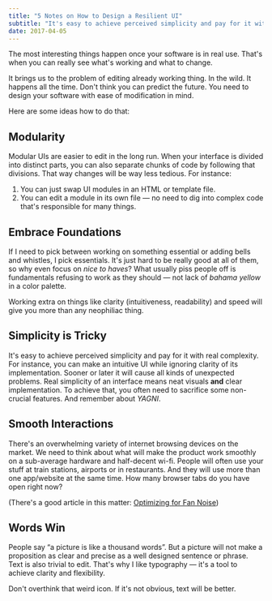 ```yaml
---
title: "5 Notes on How to Design a Resilient UI"
subtitle: "It's easy to achieve perceived simplicity and pay for it with real complexity"
date: 2017-04-05
---
```


The most interesting things happen once your software is in real use.
That's when you can really see what's working and what to change.

It brings us to the problem of editing already working thing. In the wild.
It happens all the time. Don't think you can predict the future.
You need to design your software with ease of modification in mind.

<!--more-->

Here are some ideas how to do that:

## Modularity

Modular UIs are easier to edit in the long run.
When your interface is divided into distinct parts, you can also separate chunks of code by following that divisions.
That way changes will be way less tedious. For instance:

1. You can just swap UI modules in an HTML or template file.
2. You can edit a module in its own file — no need to dig into complex code that's responsible for many things.

## Embrace Foundations

If I need to pick between working on something essential or adding bells and whistles, I pick essentials.
It's just hard to be really good at all of them, so why even focus on *nice to haves*? What usually piss people off is fundamentals refusing to work as they should — not lack of *bahama yellow* in a color palette.

Working extra on things like clarity (intuitiveness, readability) and speed
will give you more than any neophiliac thing.

## Simplicity is Tricky

It's easy to achieve perceived simplicity and pay for it with real complexity.
For instance, you can make an intuitive UI while ignoring clarity of its implementation.
Sooner or later it will cause all kinds of unexpected problems.
Real simplicity of an interface means neat visuals **and** clear implementation.
To achieve that, you often need to sacrifice some non-crucial features.
And remember about *YAGNI*.

## Smooth Interactions

There's an overwhelming variety of internet browsing devices on the market.
We need to think about what will make the product work smoothly on a sub-average hardware and half-decent wi-fi.
People will often use your stuff at train stations, airports or in restaurants. And they will use more than one app/website at the same time. How many browser tabs do you have open right now?

(There's a good article in this matter: [Optimizing for Fan Noise](http://prog21.dadgum.com/61.html))

## Words Win

People say “a picture is like a thousand words”.
But a picture will not make a proposition as clear and precise as a well designed sentence or phrase.
Text is also trivial to edit.
That's why I like typography — it's a tool to achieve clarity and flexibility.

Don't overthink that weird icon. If it's not obvious, text will be better.